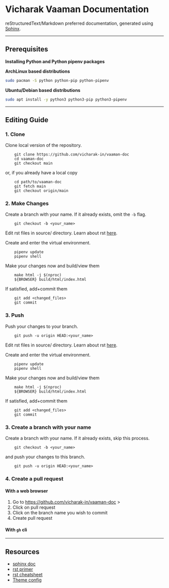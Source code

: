 # Vicharak Vaaman Documentation

reStructuredText/Markdown preferred documentation, generated using [Sphinx](https://www.sphinx-doc.org/en/master/usage/quickstart.html).

---

## Prerequisites

**Installing Python and Python pipenv packages**

**ArchLinux based distributions**
```bash
sudo pacman -S python python-pip python-pipenv
```

**Ubuntu/Debian based distributions**
```bash
sudo apt install -y python3 python3-pip python3-pipenv
```

---

## Editing Guide

### 1. Clone 

Clone local version of the repository. 
```
    git clone https://github.com/vicharak-in/vaaman-doc
    cd vaaman-doc
    git checkout main
```
or, if you already have a local copy
```
	cd path/to/vaaman-doc
    git fetch main
    git checkout origin/main
```

### 2. Make Changes 

Create a branch with your name. If it already exists, omit the `-b` flag.
```
    git checkout -b <your_name>
```

Edit rst files in source/ directory. Learn about rst [here](https://www.sphinx-doc.org/en/master/usage/restructuredtext/basics.html#restructuredtext-primer).

Create and enter the virtual environment.
```
    pipenv update
    pipenv shell 
```
Make your changes now and build/view them
```
    make html -j $(nproc)
    ${BROWSER} build/html/index.html
```
If satisfied, add+commit them
```
    git add <changed_files>
    git commit
```

### 3. Push

Push your changes to your branch.
```
    git push -u origin HEAD:<your_name>
```

Edit rst files in source/ directory. Learn about rst [here](https://www.sphinx-doc.org/en/master/usage/restructuredtext/basics.html#restructuredtext-primer).

Create and enter the virtual environment.
```
    pipenv update
    pipenv shell 
```
Make your changes now and build/view them
```
    make html -j $(nproc)
    ${BROWSER} build/html/index.html
```
If satisfied, add+commit them
```
    git add <changed_files>
    git commit
```

### 3. Create a branch with your name

Create a branch with your name. If it already exists, skip this process.
```
    git checkout -b <your_name>
```
and push your changes to this branch.
```
    git push -u origin HEAD:<your_name>
```

### 4. Create a pull request

#### With a web browser 
1. Go to https://github.com/vicharak-in/vaaman-doc > 
2. Click on pull request 
3. Click on the branch name you wish to commit
4. Create pull request

#### With `gh` cli


---

## Resources

- [sphinx doc](https://www.sphinx-doc.org/en/master/index.html)
- [rst primer](https://www.sphinx-doc.org/en/master/usage/restructuredtext/basics.html#restructuredtext-primer)
- [rst cheatsheet](https://bashtage.github.io/sphinx-material/rst-cheatsheet/rst-cheatsheet.html)
- [Theme config](https://sphinxawesome.xyz)
